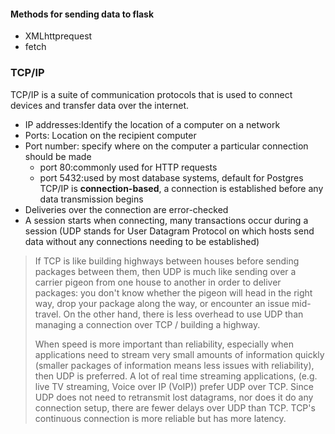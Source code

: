 
#### Methods for sending data to flask
+ XMLhttprequest
+ fetch
### TCP/IP
TCP/IP is a suite of communication protocols that is used to connect devices and transfer data over the internet.
+ IP addresses:Identify the location of a computer on a network
+ Ports: Location on the recipient computer
+ Port number: specify where on the computer a particular connection should be made
  + port 80:commonly used for HTTP requests
  + port 5432:used by most database systems, default for Postgres
TCP/IP is **connection-based**, a connection is established before any data transmission begins
+ Deliveries over the connection are error-checked
+ A session starts when connecting, many transactions occur during a session
(UDP stands for User Datagram Protocol on which hosts send data without any connections needing to be established)
>If TCP is like building highways between houses before sending packages between them, then UDP is much like sending over a carrier pigeon from one house to another in order to deliver packages: you don't know whether the pigeon will head in the right way, drop your package along the way, or encounter an issue mid-travel. On the other hand, there is less overhead to use UDP than managing a connection over TCP / building a highway.
>
>When speed is more important than reliability, especially when applications need to stream very small amounts of information quickly (smaller packages of information means less issues with reliability), then UDP is preferred. A lot of real time streaming applications, (e.g. live TV streaming, Voice over IP (VoIP)) prefer UDP over TCP. Since UDP does not need to retransmit lost datagrams, nor does it do any connection setup, there are fewer delays over UDP than TCP. TCP's continuous connection is more reliable but has more latency.
